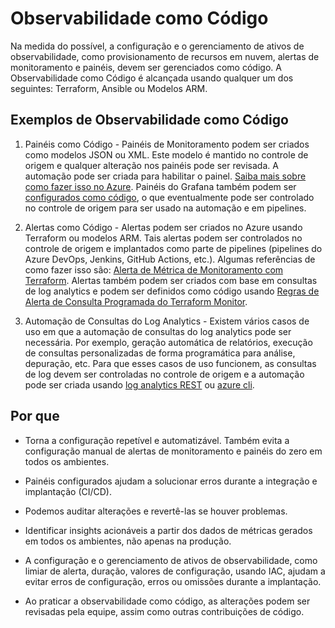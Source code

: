 # Observabilidade como Código

Na medida do possível, a configuração e o gerenciamento de ativos de observabilidade, como provisionamento de recursos em nuvem, alertas de monitoramento e painéis, devem ser gerenciados como código. A Observabilidade como Código é alcançada usando qualquer um dos seguintes: Terraform, Ansible ou Modelos ARM.

## Exemplos de Observabilidade como Código

1. Painéis como Código - Painéis de Monitoramento podem ser criados como modelos JSON ou XML. Este modelo é mantido no controle de origem e qualquer alteração nos painéis pode ser revisada. A automação pode ser criada para habilitar o painel. [Saiba mais sobre como fazer isso no Azure](https://learn.microsoft.com/en-us/azure/azure-portal/azure-portal-dashboards-create-programmatically). Painéis do Grafana também podem ser [configurados como código](https://grafana.com/blog/2020/02/26/how-to-configure-grafana-as-code/), o que eventualmente pode ser controlado no controle de origem para ser usado na automação e em pipelines.

2. Alertas como Código - Alertas podem ser criados no Azure usando Terraform ou modelos ARM. Tais alertas podem ser controlados no controle de origem e implantados como parte de pipelines (pipelines do Azure DevOps, Jenkins, GitHub Actions, etc.). Algumas referências de como fazer isso são: [Alerta de Métrica de Monitoramento com Terraform](https://registry.terraform.io/providers/hashicorp/azurerm/latest/docs/resources/monitor_metric_alert). Alertas também podem ser criados com base em consultas de log analytics e podem ser definidos como código usando [Regras de Alerta de Consulta Programada do Terraform Monitor](https://registry.terraform.io/providers/hashicorp/azurerm/latest/docs/resources/monitor_scheduled_query_rules_alert#example-usage).

3. Automação de Consultas do Log Analytics - Existem vários casos de uso em que a automação de consultas do log analytics pode ser necessária. Por exemplo, geração automática de relatórios, execução de consultas personalizadas de forma programática para análise, depuração, etc. Para que esses casos de uso funcionem, as consultas de log devem ser controladas no controle de origem e a automação pode ser criada usando [log analytics REST](https://learn.microsoft.com/en-us/rest/api/loganalytics/) ou [azure cli](https://learn.microsoft.com/en-us/cli/azure/ext/log-analytics/monitor/log-analytics?view=azure-cli-latest).

## Por que

- Torna a configuração repetível e automatizável. Também evita a configuração manual de alertas de monitoramento e painéis do zero em todos os ambientes.

- Painéis configurados ajudam a solucionar erros durante a integração e implantação (CI/CD).

- Podemos auditar alterações e revertê-las se houver problemas.

- Identificar insights acionáveis a partir dos dados de métricas gerados em todos os ambientes, não apenas na produção.

- A configuração e o gerenciamento de ativos de observabilidade, como limiar de alerta, duração, valores de configuração, usando IAC, ajudam a evitar erros de configuração, erros ou omissões durante a implantação.

- Ao praticar a observabilidade como código, as alterações podem ser revisadas pela equipe, assim como outras contribuições de código.
